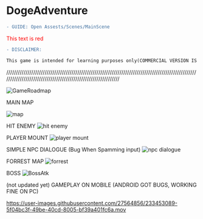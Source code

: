 # DogeAdventure

```diff
- GUIDE: Open Assests/Scenes/MainScene
```

<p style="color:red;">This text is red</p>




```diff
- DISCLAIMER:

This game is intended for learning purposes only(COMMERCIAL VERSION IS NOT OUT YET) and should not be used for any other purpose. The game is provided “as is” without any warranties or guarantees, express or implied. The game’s creators are not responsible for any damages or losses resulting from the use of this game. All users of this game agree to use the game at their own risk

```
//////////////////////////////////////////////////////////////////////////////////////////////////////////////////////////////////////////////////////////////

![GameRoadmap](https://user-images.githubusercontent.com/27564856/233068359-ec771a95-07a9-41cb-8b45-cfde7a2e0746.png)




MAIN MAP

![map](https://github.com/BaoTrNG/DogeAdventure/assets/27564856/69cb31bb-ef56-49db-b99c-d6efdaa6c475)




HIT ENEMY 
![hit enemy](https://github.com/BaoTrNG/DogeAdventure/assets/27564856/8214f084-df67-4d9e-836a-fb8fada9abd4)


PLAYER MOUNT 
![player mount](https://github.com/BaoTrNG/DogeAdventure/assets/27564856/796fde4a-a551-43f2-922d-13ebfb8babe4)


SIMPLE NPC DIALOGUE (Bug When Spamming input)
![npc dialogue](https://github.com/BaoTrNG/DogeAdventure/assets/27564856/9dcc97d5-4ca9-48fe-ad3f-b2583896a8b4)




FORREST MAP 
![forrest](https://github.com/BaoTrNG/DogeAdventure/assets/27564856/54c28419-cd54-4b1c-a362-9b9ac828d2c1)





BOSS 
![BossAtk](https://user-images.githubusercontent.com/27564856/233223656-badf9920-ef61-4cb8-b5c9-755cc6a682d6.png)

(not updated yet)
GAMEPLAY ON MOBILE (ANDROID GOT BUGS, WORKING FINE ON PC)


https://user-images.githubusercontent.com/27564856/233453089-5f04bc3f-49be-40cd-8005-bf39a401fc6a.mov






